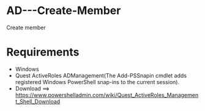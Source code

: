 # AD---Create-Member

Create member

# Requirements

* Windows
* Quest ActiveRoles ADManagement(The Add-PSSnapin cmdlet adds registered Windows PowerShell snap-ins to the current session).
* Download ==> https://www.powershelladmin.com/wiki/Quest_ActiveRoles_Management_Shell_Download
